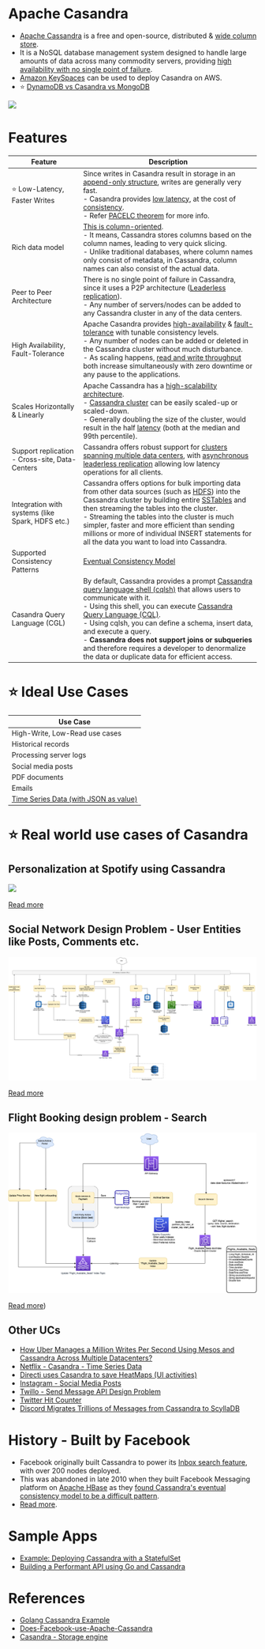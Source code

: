 # Apache Casandra
- [Apache Cassandra](https://cassandra.apache.org/_/index.html) is a free and open-source, distributed & [wide column store]().
- It is a NoSQL database management system designed to handle large amounts of data across many commodity servers, providing [high availability with no single point of failure](../../5_HighAvailability/FaultTolerance.md). 
- [Amazon KeySpaces](https://github.com/Anshul619/AWS-Services/tree/main/1_Databases/AmazonKeySpaces.md) can be used to deploy Casandra on AWS.
- :star: [DynamoDB vs Casandra vs MongoDB](../DynamoDBVsMongoDBVsCasandra.md)

![](https://www.scylladb.com/wp-content/uploads/Wide-column-Database-diagram.png)

# Features

| Feature                                          | Description                                                                                                                                                                                                                                                                                                                                                                                                                                                                                                                                                                |
|--------------------------------------------------|----------------------------------------------------------------------------------------------------------------------------------------------------------------------------------------------------------------------------------------------------------------------------------------------------------------------------------------------------------------------------------------------------------------------------------------------------------------------------------------------------------------------------------------------------------------------------|
| :star: Low-Latency, Faster Writes                | Since writes in Casandra result in storage in an [append-only structure](../5_Database-Internals/AppendOnlyProperty.md), writes are generally very fast.<br/>- Casandra provides [low latency](../../4_Scalability/Latency.md), at the cost of [consistency](../4_Consistency-Replication/Readme.md).<br/>- Refer [PACELC theorem](../2_CAP-PACELC-Theorems/Readme.md) for more info.                                                                                                                                                                                      |
| Rich data model                                  | [This is column-oriented]().<br/>- It means, Cassandra stores columns based on the column names, leading to very quick slicing.<br/>- Unlike traditional databases, where column names only consist of metadata, in Cassandra, column names can also consist of the actual data.                                                                                                                                                                                                                                                                                           |
| Peer to Peer Architecture                        | There is no single point of failure in Cassandra, since it uses a P2P architecture ([Leaderless replication](../4_Consistency-Replication/Replication/Readme.md)).<br/>- Any number of servers/nodes can be added to any Cassandra cluster in any of the data centers.                                                                                                                                                                                                                                                                                                     |
| High Availability, Fault-Tolerance               | Apache Casandra provides [high-availability](../../5_HighAvailability/Readme.md) & [fault-tolerance](../../5_HighAvailability/FaultTolerance.md) with tunable consistency levels.<br/>- Any number of nodes can be added or deleted in the Cassandra cluster without much disturbance.<br/>- As scaling happens, [read and write throughput](../../4_Scalability/Throughput.md) both increase simultaneously with zero downtime or any pause to the applications.                                                                                                          |
| Scales Horizontally & Linearly                   | Apache Cassandra has a [high-scalability architecture](../3_Scalability-Techniques/Readme.md).<br/>- [Cassandra cluster](../../4_Scalability/ServersCluster.md) can be easily scaled-up or scaled-down.<br/>- Generally doubling the size of the cluster, would result in the half [latency](../../4_Scalability/Latency.md) (both at the median and 99th percentile).                                                                                                                                                                                                     |
| Support replication - Cross-site, Data-Centers   | Cassandra offers robust support for [clusters spanning multiple data centers](../../4_Scalability/ServersCluster.md), with [asynchronous leaderless replication]() allowing low latency operations for all clients.                                                                                                                                                                                                                                                                                                                                                        |
| Integration with systems (like Spark, HDFS etc.) | Cassandra offers options for bulk importing data from other data sources (such as [HDFS](../../9_FileStorages/ApacheHDFS.md)) into the Cassandra cluster by building entire [SSTables](../5_Database-Internals/DataStructures/Readme.md) and then streaming the tables into the cluster.<br/>- Streaming the tables into the cluster is much simpler, faster and more efficient than sending millions or more of individual INSERT statements for all the data you want to load into Cassandra.                                                                            |
| Supported Consistency Patterns                   | [Eventual Consistency Model](../4_Consistency-Replication/Readme.md)                                                                                                                                                                                                                                                                                                                                                                                                                                                                                                       |
| Casandra Query Language (CGL)                    | By default, Cassandra provides a prompt [Cassandra query language shell (cqlsh)](https://cassandra.apache.org/doc/latest/cassandra/tools/cqlsh.html) that allows users to communicate with it.<br/>- Using this shell, you can execute [Cassandra Query Language (CQL)](https://cassandra.apache.org/doc/latest/cassandra/cql/).<br/>- Using cqlsh, you can define a schema, insert data, and execute a query.<br/>- **Cassandra does not support joins or subqueries** and therefore requires a developer to denormalize the data or duplicate data for efficient access. |

# :star: Ideal Use Cases

| Use Case                                                                                        |
|-------------------------------------------------------------------------------------------------|
| High-Write, Low-Read use cases                                                                  |
| Historical records                                                                              |
| Processing server logs                                                                          |
| Social media posts                                                                              |
| PDF documents                                                                                   |
| Emails                                                                                          |
| [Time Series Data (with JSON as value)](https://docs.datastax.com/en/tutorials/Time_Series.pdf) |

# :star: Real world use cases of Casandra

## Personalization at Spotify using Cassandra

![](https://github.com/Anshul619/Tech-Stacks-Live-Apps/tree/main/Spotify/PersonalizationSpotify.drawio.png)

[Read more](https://github.com/Anshul619/Tech-Stacks-Live-Apps/tree/main/Spotify/Readme.md)

## Social Network Design Problem - User Entities like Posts, Comments etc.

![](../../0_UseCaseDesigns/SocialNetworkFacebookInstagram/SocialNetworkDesignProblemHLD.png)

[Read more](../../0_UseCaseDesigns/SocialNetworkFacebookInstagram/Readme.md)

## Flight Booking design problem - Search

![](../../0_UseCaseDesigns/FlightBookingSearchMakeMyTrip/MakeMyTripFlightSearch.drawio.png)

[Read more](../../0_UseCaseDesigns/FlightBookingSearchMakeMyTrip/Readme.md))

## Other UCs
- [How Uber Manages a Million Writes Per Second Using Mesos and Cassandra Across Multiple Datacenters?](https://github.com/Anshul619/Tech-Stacks-Live-Apps/tree/main/Uber/UberCasandraMesos)
- [Netflix - Casandra - Time Series Data](https://github.com/Anshul619/Tech-Stacks-Live-Apps/tree/main/Netflix/Readme.md)
- [Directi uses Casandra to save HeatMaps (UI activities)](https://github.com/Anshul619/Tech-Stacks-Live-Apps/tree/main/DirectI.md)
- [Instagram - Social Media Posts](https://github.com/Anshul619/Tech-Stacks-Live-Apps/tree/main/Instagram/Readme.md)
- [Twillo - Send Message API Design Problem](../../0_UseCaseDesigns/SendSMSMessageAPITwillo/Readme.md)
- [Twitter Hit Counter](../../0_UseCaseDesigns/HitCounterDesignTwitter/Readme.md)
- [Discord Migrates Trillions of Messages from Cassandra to ScyllaDB](https://www.infoq.com/news/2023/06/discord-cassandra-scylladb/)

# History - Built by Facebook
- Facebook originally built Cassandra to power its [Inbox search feature](https://m.facebook.com/nt/screen/?params=%7B%22note_id%22%3A10158772759272200%7D&path=%2Fnotes%2Fnote%2F&paipv=0&eav=AfYuSXXQPZ5fvm0_ScPdSlfj5BEFhRVT3iy_6Rsz7NZDbQ2vfq9opnedmTLSjG1aZBA&_rdr), with over 200 nodes deployed.
- This was abandoned in late 2010 when they built Facebook Messaging platform on [Apache HBase](ApacheHBase.md) as they [found Cassandra's eventual consistency model to be a difficult pattern](../4_Consistency-Replication/Readme.md).
- [Read more](https://www.quora.com/Does-Facebook-use-Apache-Cassandra).

# Sample Apps
- [Example: Deploying Cassandra with a StatefulSet](https://kubernetes.io/docs/tutorials/stateful-application/cassandra/)
- [Building a Performant API using Go and Cassandra](https://getstream.io/blog/building-a-performant-api-using-go-and-cassandra/)

# References
- [Golang Cassandra Example](https://golangdocs.com/golang-cassandra-example)
- [Does-Facebook-use-Apache-Cassandra](https://www.quora.com/Does-Facebook-use-Apache-Cassandra)
- [Casandra - Storage engine](https://docs.datastax.com/en/cassandra-oss/3.x/cassandra/dml/dmlManageOndisk.html)